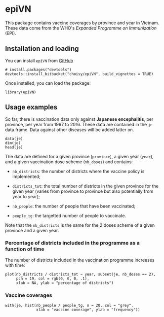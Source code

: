 # epiVN 

This package contains vaccine coverages by province and year in Vietnam. These
data come from the WHO's *Expanded Programme on Immunization* (EPI).

## Installation and loading

You can install `epiVN` from [GitHub](https://github.com/choisy/epiVN)

```{r eval = FALSE}
# install.packages("devtools")
devtools::install_bitbucket("choisy/epiVN", build_vignettes = TRUE)
```

Once installed, you can load the package:

```{r}
library(epiVN)
```

## Usage examples

So far, there is vaccination data only against **Japanese encephalitis**, per
province, per year from 1997 to 2016. These data are contained in the `je` data
frame. Data against other diseases will be added latter on.

```{r}
data(je)
dim(je)
head(je)
```

The data are defined for a given province (`province`), a given year (`year`),
and a given vaccination dose scheme (`nb_doses`) and contains:

* `nb_districts`: the number of districts where the vaccine policy is implemented;

* `districts_tot`: the total number of districts in the given province for the
given year (varies from province to province but also potentially from year to year);

* `nb_people`: the number of people that have been vaccinated;

* `people_tg`: the targetted number of people to vaccinate.

Note that the `nb_districts` is the same for the 2 doses scheme of a given
province and a given year.


### Percentage of districts included in the programme as a function of time

The number of districts included in the vaccination programme increases with
time:

```{r}
plot(nb_districts / districts_tot ~ year, subset(je, nb_doses == 2),
     pch = 19, col = rgb(0, 0, 0, .1),
     xlab = NA, ylab = "percentage of districts")
```

### Vaccine coverages

```{r}
with(je, hist(nb_people / people_tg, n = 20, col = "grey",
              xlab = "vaccine coverage", ylab = "frequency"))
```



